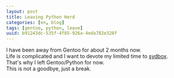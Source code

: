```yaml
---
layout: post
title: Leaving Python Herd
categories: [en, blog]
tags: [gentoo, python, leave]
uuid: b91243dc-535f-4f85-926a-4eda782e328f
---
```


I have been away from Gentoo for about 2 months now.  
Life is complicated and I want to devote my limited time to [sydbox](http://alip.github.com/sydbox).  
That's why I left Gentoo/Python for now.  
This is not a goodbye, just a break.
